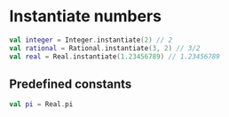 # Instantiate numbers

```kotlin
val integer = Integer.instantiate(2) // 2
val rational = Rational.instantiate(3, 2) // 3/2
val real = Real.instantiate(1.23456789) // 1.23456789
```

## Predefined constants

```kotlin
val pi = Real.pi
```